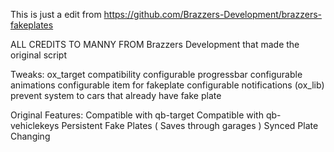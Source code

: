 This is just a edit from https://github.com/Brazzers-Development/brazzers-fakeplates

ALL CREDITS TO MANNY FROM Brazzers Development that made the original script

Tweaks:
ox_target compatibility
configurable progressbar
configurable animations
configurable item for fakeplate
configurable notifications (ox_lib)
prevent system to cars that already have fake plate

Original Features:
Compatible with qb-target
Compatible with qb-vehiclekeys
Persistent Fake Plates ( Saves through garages )
Synced Plate Changing

